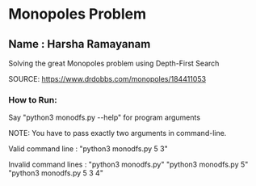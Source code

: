 # Monopoles Problem

## Name : Harsha Ramayanam


Solving the great Monopoles problem using Depth-First Search

SOURCE: https://www.drdobbs.com/monopoles/184411053


### How to Run:

Say "python3 monodfs.py --help" for program arguments

NOTE: You have to pass exactly two arguments in command-line.

Valid command line    : "python3 monodfs.py 5 3"

Invalid command lines : "python3 monodfs.py"
		        "python3 monodfs.py 5"
		        "python3 monodfs.py 5 3 4"
